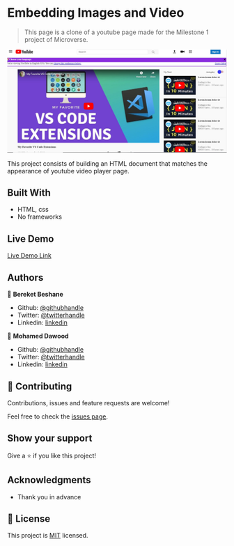 # Embedding Images and Video

> This page is a clone of a youtube page made for the Milestone 1 project of Microverse.

![screenshot](media/screenshot.JPG)

This project consists of building an HTML document that matches the appearance of youtube video player page.

## Built With

- HTML, css
- No frameworks


## Live Demo

[Live Demo Link](https://rawcdn.githack.com/MohameDawood/Embedding-Images-and-Video/457814392ec18a2db3e75df53ef553fed39ee460/index.html)


## Authors

👤 **Bereket Beshane**

- Github: [@githubhandle](https://github.com/Berabjesus)
- Twitter: [@twitterhandle](https://twitter.com/bereket_ababu_b)
- Linkedin: [linkedin](https://www.linkedin.com/in/bereket-beshane-a1b75a1a9/)

👤 **Mohamed Dawood**

- Github: [@githubhandle](https://github.com/MohameDawood/)
- Twitter: [@twitterhandle](https://twitter.com/Mohamedawood8)
- Linkedin: [linkedin](https://www.linkedin.com/in/mohamedawood/)

## 🤝 Contributing

Contributions, issues and feature requests are welcome!

Feel free to check the [issues page](issues/).

## Show your support

Give a ⭐️ if you like this project!

## Acknowledgments

- Thank you in advance

## 📝 License

This project is [MIT](lic.url) licensed.
